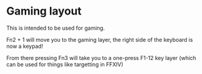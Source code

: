 # Gaming layout

This is intended to be used for gaming. 

Fn2 + 1 will move you to the gaming layer, the right side of the keyboard is now a keypad!

From there pressing Fn3 will take you to a one-press F1-12 key layer (which can be used for things like targetting in FFXIV)

